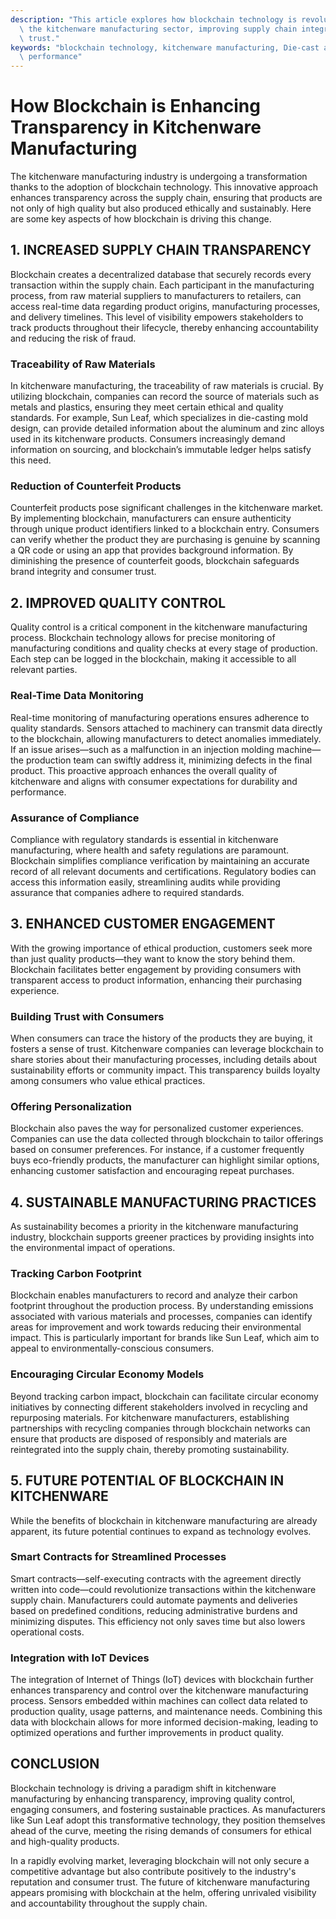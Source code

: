 ```yaml
---
description: "This article explores how blockchain technology is revolutionizing transparency in\
  \ the kitchenware manufacturing sector, improving supply chain integrity and consumer\
  \ trust."
keywords: "blockchain technology, kitchenware manufacturing, Die-cast aluminum, Heat dissipation\
  \ performance"
---
```

# How Blockchain is Enhancing Transparency in Kitchenware Manufacturing

The kitchenware manufacturing industry is undergoing a transformation thanks to the adoption of blockchain technology. This innovative approach enhances transparency across the supply chain, ensuring that products are not only of high quality but also produced ethically and sustainably. Here are some key aspects of how blockchain is driving this change.

## 1. INCREASED SUPPLY CHAIN TRANSPARENCY

Blockchain creates a decentralized database that securely records every transaction within the supply chain. Each participant in the manufacturing process, from raw material suppliers to manufacturers to retailers, can access real-time data regarding product origins, manufacturing processes, and delivery timelines. This level of visibility empowers stakeholders to track products throughout their lifecycle, thereby enhancing accountability and reducing the risk of fraud.

### Traceability of Raw Materials

In kitchenware manufacturing, the traceability of raw materials is crucial. By utilizing blockchain, companies can record the source of materials such as metals and plastics, ensuring they meet certain ethical and quality standards. For example, Sun Leaf, which specializes in die-casting mold design, can provide detailed information about the aluminum and zinc alloys used in its kitchenware products. Consumers increasingly demand information on sourcing, and blockchain’s immutable ledger helps satisfy this need.

### Reduction of Counterfeit Products

Counterfeit products pose significant challenges in the kitchenware market. By implementing blockchain, manufacturers can ensure authenticity through unique product identifiers linked to a blockchain entry. Consumers can verify whether the product they are purchasing is genuine by scanning a QR code or using an app that provides background information. By diminishing the presence of counterfeit goods, blockchain safeguards brand integrity and consumer trust.

## 2. IMPROVED QUALITY CONTROL

Quality control is a critical component in the kitchenware manufacturing process. Blockchain technology allows for precise monitoring of manufacturing conditions and quality checks at every stage of production. Each step can be logged in the blockchain, making it accessible to all relevant parties.

### Real-Time Data Monitoring

Real-time monitoring of manufacturing operations ensures adherence to quality standards. Sensors attached to machinery can transmit data directly to the blockchain, allowing manufacturers to detect anomalies immediately. If an issue arises—such as a malfunction in an injection molding machine—the production team can swiftly address it, minimizing defects in the final product. This proactive approach enhances the overall quality of kitchenware and aligns with consumer expectations for durability and performance.

### Assurance of Compliance

Compliance with regulatory standards is essential in kitchenware manufacturing, where health and safety regulations are paramount. Blockchain simplifies compliance verification by maintaining an accurate record of all relevant documents and certifications. Regulatory bodies can access this information easily, streamlining audits while providing assurance that companies adhere to required standards.

## 3. ENHANCED CUSTOMER ENGAGEMENT

With the growing importance of ethical production, customers seek more than just quality products—they want to know the story behind them. Blockchain facilitates better engagement by providing consumers with transparent access to product information, enhancing their purchasing experience.

### Building Trust with Consumers

When consumers can trace the history of the products they are buying, it fosters a sense of trust. Kitchenware companies can leverage blockchain to share stories about their manufacturing processes, including details about sustainability efforts or community impact. This transparency builds loyalty among consumers who value ethical practices.

### Offering Personalization

Blockchain also paves the way for personalized customer experiences. Companies can use the data collected through blockchain to tailor offerings based on consumer preferences. For instance, if a customer frequently buys eco-friendly products, the manufacturer can highlight similar options, enhancing customer satisfaction and encouraging repeat purchases.

## 4. SUSTAINABLE MANUFACTURING PRACTICES

As sustainability becomes a priority in the kitchenware manufacturing industry, blockchain supports greener practices by providing insights into the environmental impact of operations.

### Tracking Carbon Footprint

Blockchain enables manufacturers to record and analyze their carbon footprint throughout the production process. By understanding emissions associated with various materials and processes, companies can identify areas for improvement and work towards reducing their environmental impact. This is particularly important for brands like Sun Leaf, which aim to appeal to environmentally-conscious consumers.

### Encouraging Circular Economy Models

Beyond tracking carbon impact, blockchain can facilitate circular economy initiatives by connecting different stakeholders involved in recycling and repurposing materials. For kitchenware manufacturers, establishing partnerships with recycling companies through blockchain networks can ensure that products are disposed of responsibly and materials are reintegrated into the supply chain, thereby promoting sustainability.

## 5. FUTURE POTENTIAL OF BLOCKCHAIN IN KITCHENWARE

While the benefits of blockchain in kitchenware manufacturing are already apparent, its future potential continues to expand as technology evolves.

### Smart Contracts for Streamlined Processes

Smart contracts—self-executing contracts with the agreement directly written into code—could revolutionize transactions within the kitchenware supply chain. Manufacturers could automate payments and deliveries based on predefined conditions, reducing administrative burdens and minimizing disputes. This efficiency not only saves time but also lowers operational costs.

### Integration with IoT Devices

The integration of Internet of Things (IoT) devices with blockchain further enhances transparency and control over the kitchenware manufacturing process. Sensors embedded within machines can collect data related to production quality, usage patterns, and maintenance needs. Combining this data with blockchain allows for more informed decision-making, leading to optimized operations and further improvements in product quality.

## CONCLUSION

Blockchain technology is driving a paradigm shift in kitchenware manufacturing by enhancing transparency, improving quality control, engaging consumers, and fostering sustainable practices. As manufacturers like Sun Leaf adopt this transformative technology, they position themselves ahead of the curve, meeting the rising demands of consumers for ethical and high-quality products.

In a rapidly evolving market, leveraging blockchain will not only secure a competitive advantage but also contribute positively to the industry's reputation and consumer trust. The future of kitchenware manufacturing appears promising with blockchain at the helm, offering unrivaled visibility and accountability throughout the supply chain.
